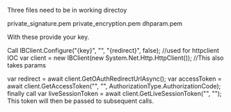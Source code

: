 Three files need to be in working directoy

private_signature.pem
private_encryption.pem
dhparam.pem

With these provide your key.

Call 
IBClient.Configure("{key}", "", "{redirect}", false); //used for httpclient IOC
var client = new IBClient(new System.Net.Http.HttpClient()); //This also takes params


var redirect = await client.GetOAuthRedirectUrlAsync();
var accessToken = await client.GetAccessToken("", "", AuthorizationType.AuthorizationCode);
finally call
var liveSessionToken = await client.GetLiveSessionToken("", "");
This token will then be passed to subsequent calls.